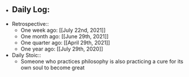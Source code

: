 - Daily Log:
    -
- Retrospective::
    - One week ago: [[July 22nd, 2021]]
    - One month ago: [[June 29th, 2021]]
    - One quarter ago: [[April 29th, 2021]]
    - One year ago: [[July 29th, 2020]]
- Daily Stoic::
    - Someone who practices philosophy is also practicing a cure for its own soul to become great
